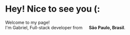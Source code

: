 <h1>Hey! Nice to see you (:</h1>

<p>Welcome to my page!
</br>
I'm Gabriel, Full-stack developer from <img src="https://cdn-icons-png.flaticon.com/512/197/197386.png" width="13"/> <b>São Paulo, Brasil</b>.</p>
